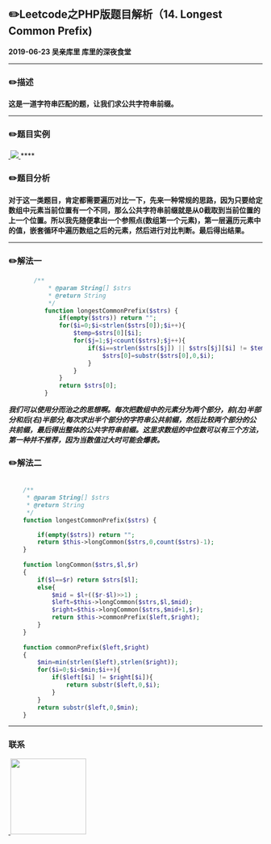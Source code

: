 ## :pencil2:Leetcode之PHP版题目解析（14. Longest Common Prefix)
**2019-06-23 吴亲库里 库里的深夜食堂**
****
### :pencil2:描述
 **这是一道字符串匹配的题，让我们求公共字符串前缀。**
****
### :pencil2:题目实例
<a href="https://github.com/wuqinqiang/">
​    <img src="https://github.com/wuqinqiang/Lettcode-php/blob/master/images/14.png">
</a> 
****

### :pencil2:题目分析
**对于这一类题目，肯定都需要遍历对比一下，先来一种常规的思路，因为只要给定数组中元素当前位置有一个不同，那么公共字符串前缀就是从0截取到当前位置的上一个位置。所以我先随便拿出一个参照点(数组第一个元素)，第一层遍历元素中的值，嵌套循环中遍历数组之后的元素，然后进行对比判断。最后得出结果。**
****
### :pencil2:解法一
```php
       /**
           * @param String[] $strs
           * @return String
           */
          function longestCommonPrefix($strs) {
              if(empty($strs)) return "";
              for($i=0;$i<strlen($strs[0]);$i++){
                  $temp=$strs[0][$i];
                  for($j=1;$j<count($strs);$j++){
                      if($i==strlen($strs[$j]) || $strs[$j][$i] != $temp){
                          $strs[0]=substr($strs[0],0,$i);
                      }
                  }
              }
              return $strs[0];
          }
```

***我们可以使用分而治之的思想啊。每次把数组中的元素分为两个部分，前(左)半部分和后(右)半部分,每次求出半个部分的字符串公共前缀，然后比较两个部分的公共前缀，最后得出整体的公共字符串前缀。这里求数组的中位数可以有三个方法，第一种并不推荐，因为当数值过大时可能会爆表。***
### :pencil2:解法二
```php
 
    /**
     * @param String[] $strs
     * @return String
     */
    function longestCommonPrefix($strs) {

        if(empty($strs)) return "";
        return $this->longCommon($strs,0,count($strs)-1);
    }
    
    function longCommon($strs,$l,$r)
    {
        if($l==$r) return $strs[$l];
        else{
            $mid = $l+(($r-$l)>>1) ;
            $left=$this->longCommon($strs,$l,$mid);
            $right=$this->longCommon($strs,$mid+1,$r);
            return $this->commonPrefix($left,$right);
        }
    }
    
    function commonPrefix($left,$right)
    {
        $min=min(strlen($left),strlen($right));
        for($i=0;$i<$min;$i++){
            if($left[$i] != $right[$i]){
                return substr($left,0,$i);
            }
        }
        return substr($left,0,$min);
    }
```
****

### 联系

<a href="https://github.com/wuqinqiang/">
​    <img src="https://github.com/wuqinqiang/Lettcode-php/blob/master/qrcode_for_gh_c194f9d4cdb1_430.jpg" width="150px" height="150px">
</a> 
   
    
    
    

